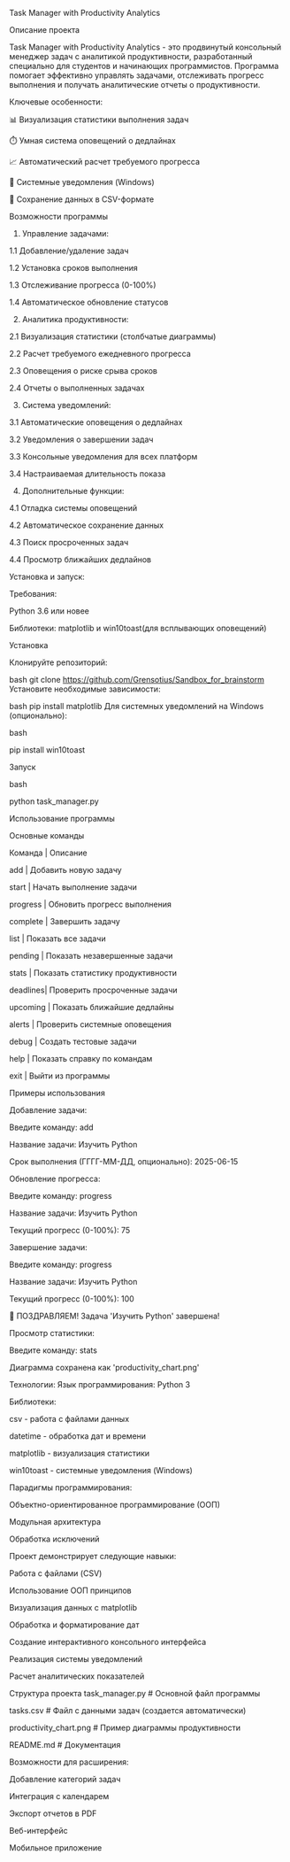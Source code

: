 Task Manager with Productivity Analytics

Описание проекта

Task Manager with Productivity Analytics - это продвинутый консольный менеджер задач с аналитикой продуктивности, разработанный специально для студентов и начинающих программистов. Программа помогает эффективно управлять задачами, отслеживать прогресс выполнения и получать аналитические отчеты о продуктивности.

Ключевые особенности:

📊 Визуализация статистики выполнения задач

⏱️ Умная система оповещений о дедлайнах

📈 Автоматический расчет требуемого прогресса

🔔 Системные уведомления (Windows)

📁 Сохранение данных в CSV-формате

Возможности программы

1. Управление задачами:
   
  1.1 Добавление/удаление задач
  
  1.2 Установка сроков выполнения
  
  1.3 Отслеживание прогресса (0-100%)
  
  1.4 Автоматическое обновление статусов

2. Аналитика продуктивности:
   
  2.1 Визуализация статистики (столбчатые диаграммы)
  
  2.2 Расчет требуемого ежедневного прогресса
  
  2.3 Оповещения о риске срыва сроков
  
  2.4 Отчеты о выполненных задачах

3. Система уведомлений:
   
  3.1 Автоматические оповещения о дедлайнах
  
  3.2 Уведомления о завершении задач
  
  3.3 Консольные уведомления для всех платформ
  
  3.4 Настраиваемая длительность показа

4. Дополнительные функции:
   
  4.1 Отладка системы оповещений
  
  4.2 Автоматическое сохранение данных
  
  4.3 Поиск просроченных задач
  
  4.4 Просмотр ближайших дедлайнов

Установка и запуск:

Требования:

Python 3.6 или новее

Библиотеки: matplotlib и win10toast(для всплывающих оповещений)

Установка

Клонируйте репозиторий:

bash
git clone https://github.com/Grensotius/Sandbox_for_brainstorm
Установите необходимые зависимости:

bash
pip install matplotlib
Для системных уведомлений на Windows (опционально):

bash

pip install win10toast

Запуск

bash

python task_manager.py

Использование программы

Основные команды

Команда  |	Описание

add	   |  Добавить новую задачу

start	   |  Начать выполнение задачи

progress |  Обновить прогресс выполнения

complete |	 Завершить задачу

list	   |  Показать все задачи

pending	|  Показать незавершенные задачи

stats	   |  Показать статистику продуктивности

deadlines|	Проверить просроченные задачи

upcoming |	Показать ближайшие дедлайны

alerts	|  Проверить системные оповещения

debug	   |  Создать тестовые задачи

help	   |  Показать справку по командам

exit	   |  Выйти из программы

Примеры использования

Добавление задачи:

Введите команду: add

Название задачи: Изучить Python

Срок выполнения (ГГГГ-ММ-ДД, опционально): 2025-06-15

Обновление прогресса:

Введите команду: progress

Название задачи: Изучить Python

Текущий прогресс (0-100%): 75

Завершение задачи:

Введите команду: progress

Название задачи: Изучить Python

Текущий прогресс (0-100%): 100

🎉 ПОЗДРАВЛЯЕМ! Задача 'Изучить Python' завершена!

Просмотр статистики:

Введите команду: stats

Диаграмма сохранена как 'productivity_chart.png'

Технологии: 
Язык программирования: Python 3

Библиотеки:

csv - работа с файлами данных

datetime - обработка дат и времени

matplotlib - визуализация статистики

win10toast - системные уведомления (Windows)

Парадигмы программирования:

Объектно-ориентированное программирование (ООП)

Модульная архитектура

Обработка исключений

Проект демонстрирует следующие навыки:

Работа с файлами (CSV)

Использование ООП принципов

Визуализация данных с matplotlib

Обработка и форматирование дат

Создание интерактивного консольного интерфейса

Реализация системы уведомлений

Расчет аналитических показателей

Структура проекта
task_manager.py        # Основной файл программы

tasks.csv              # Файл с данными задач (создается автоматически)

productivity_chart.png # Пример диаграммы продуктивности

README.md              # Документация

Возможности для расширения:

Добавление категорий задач

Интеграция с календарем

Экспорт отчетов в PDF

Веб-интерфейс

Мобильное приложение

